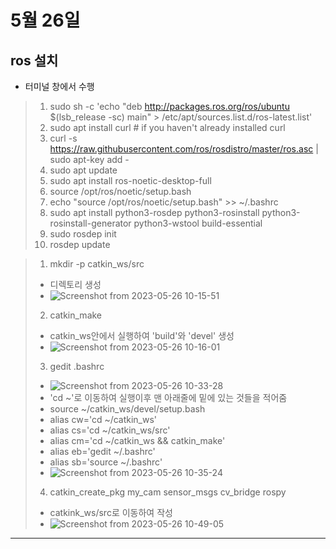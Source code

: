 # 5월 26일

## ros 설치
- 터미널 창에서 수행
> 1. sudo sh -c 'echo "deb http://packages.ros.org/ros/ubuntu $(lsb_release -sc) main" > /etc/apt/sources.list.d/ros-latest.list'
> 2. sudo apt install curl # if you haven't already installed curl
> 3. curl -s https://raw.githubusercontent.com/ros/rosdistro/master/ros.asc | sudo apt-key add -
> 4. sudo apt update
> 5. sudo apt install ros-noetic-desktop-full
> 6. source /opt/ros/noetic/setup.bash
> 7. echo "source /opt/ros/noetic/setup.bash" >> ~/.bashrc
> 8. sudo apt install python3-rosdep python3-rosinstall python3-rosinstall-generator python3-wstool build-essential
> 9. sudo rosdep init
> 10. rosdep update

> 1. mkdir -p catkin_ws/src 
  > - 디렉토리 생성
  > - ![Screenshot from 2023-05-26 10-15-51](https://github.com/ajhwan/OpenCV_study/assets/129160008/e88e0ed0-87b4-46f1-b6b0-c4d414a60258)
> 2. catkin_make
  > - catkin_ws안에서 실행하여 'build'와 'devel' 생성
  > - ![Screenshot from 2023-05-26 10-16-01](https://github.com/ajhwan/OpenCV_study/assets/129160008/ae02ebb2-53bc-4070-949c-c149add9ca27)
> 3. gedit .bashrc
  > - ![Screenshot from 2023-05-26 10-33-28](https://github.com/ajhwan/OpenCV_study/assets/129160008/a759d8b0-521f-4524-8929-af864b091d5b) 
  > - 'cd ~'로 이동하여 실행이후 맨 아래줄에 밑에 있는 것들을 적어줌
  > - source ~/catkin_ws/devel/setup.bash
  > - alias cw='cd ~/catkin_ws'
  > - alias cs='cd ~/catkin_ws/src'
  > - alias cm='cd ~/catkin_ws && catkin_make'
  > - alias eb='gedit ~/.bashrc'
  > - alias sb='source ~/.bashrc'
  > - ![Screenshot from 2023-05-26 10-35-24](https://github.com/ajhwan/OpenCV_study/assets/129160008/bc869a4d-ee88-4856-8720-35b10aaffe6e)
> 4. catkin_create_pkg my_cam sensor_msgs cv_bridge rospy
  > - catkink_ws/src로 이동하여 작성
  > - ![Screenshot from 2023-05-26 10-49-05](https://github.com/ajhwan/OpenCV_study/assets/129160008/1a951126-cc6b-42fb-822d-287c05254c5b)

-------------------------------------------------------------------------------------------------------------------



